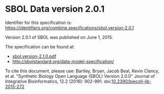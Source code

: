 # SBOL Data version 2.0.1
Identifier for this specification is: https://identifiers.org/combine.specifications/sbol.version-2.0.1

Version 2.0.1 of SBOL was published on June 1, 2015.

The specification can be found at:

* [sbol.version-2.1.0.pdf](./files/sbol.version-2.1.0.pdf)
* http://sbolstandard.org/data-model-specification/

To cite this document, please use: Bartley, Bryan, Jacob Beal, Kevin Clancy, et al. "Synthetic Biology Open Language (SBOL) Version 2.0.0" Journal of Integrative Bioinformatics, 12.2 (2016): 902-991. doi:[10.2390/biecoll-jib-2015-272](https://doi.org/10.2390/biecoll-jib-2015-272)